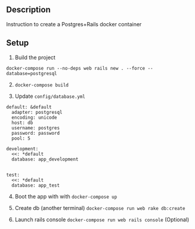 ## Description

Instruction to create a Postgres+Rails docker container

## Setup

1. Build the project

`docker-compose run --no-deps web rails new . --force --database=postgresql`

2. `docker-compose build`

3. Update `config/database.yml`

```
default: &default
  adapter: postgresql
  encoding: unicode
  host: db
  username: postgres
  password: password
  pool: 5

development:
  <<: *default
  database: app_development


test:
  <<: *default
  database: app_test
```

4. Boot the app with with `docker-compose up`

5. Create db (another terminal) `docker-compose run web rake db:create`

6. Launch rails console `docker-compose run web rails console` (Optional)
